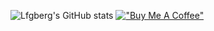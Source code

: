 ![Lfgberg's GitHub stats](https://github-readme-stats.vercel.app/api?username=lfgberg&count_private=true&show_icons=true&theme=dracula)
[!["Buy Me A Coffee"](https://www.buymeacoffee.com/assets/img/custom_images/orange_img.png)](https://www.buymeacoffee.com/lfgberg)
